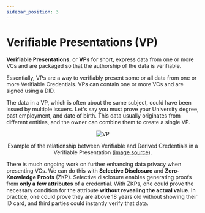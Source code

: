 ```yaml
---
sidebar_position: 3
---
```


# Verifiable Presentations (VP)

**Verifiable Presentations**, or **VPs** for short, express data from one or more VCs and are packaged so that the authorship of the data is verifiable.

Essentially, VPs are a way to verifiably present some or all data from one or more Verifiable Credentials. VPs can contain one or more VCs and are signed using a DID.

The data in a VP, which is often about the same subject, could have been issued by multiple issuers. Let's say you must prove your University degree, past employment, and date of birth. This data usually originates from different entities, and the owner can combine them to create a single VP.

<center>

![VP](https://www.w3.org/TR/vc-data-model/diagrams/zkp-cred-pres.svg)

Example of the relationship between Verifiable and Derived Credentials in a Verifiable Presentation ([image source](https://www.w3.org/TR/vc-data-model/diagrams/zkp-cred-pres.svg)).

</center>

There is much ongoing work on further enhancing data privacy when presenting VCs. We can do this with **Selective Disclosure** and **Zero-Knowledge Proofs** (ZKP). Selective disclosure enables generating proofs from **only a few attributes** of a credential. With ZKPs, one could prove the necessary condition for the attribute **without revealing the actual value**. In practice, one could prove they are above 18 years old without showing their ID card, and third parties could instantly verify that data.
